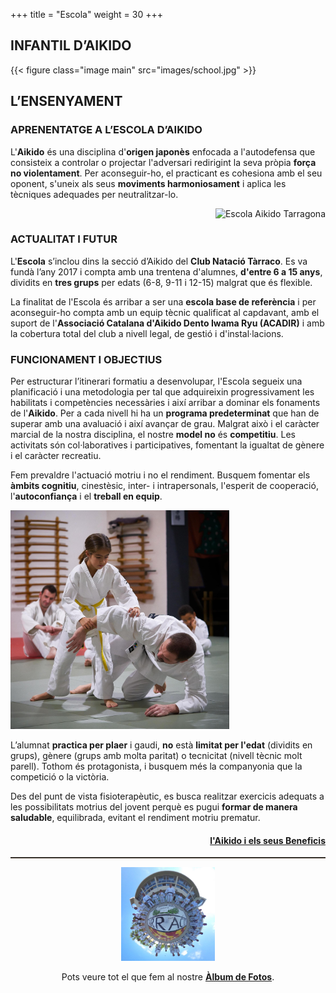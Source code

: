 +++
title = "Escola"
weight = 30
+++

<h2>INFANTIL D’AIKIDO</h2>

{{< figure class="image main" src="images/school.jpg" >}}

## L’ENSENYAMENT
### APRENENTATGE A L’ESCOLA D’AIKIDO

L'**Aikido** és una disciplina d'**origen japonès** enfocada a l'autodefensa que consisteix a controlar o projectar l'adversari redirigint la seva pròpia **força no violentament**. Per aconseguir-ho, el practicant es cohesiona amb el seu oponent, s'uneix als seus **moviments harmoniosament** i aplica les tècniques adequades per neutralitzar-lo.

<div style="text-align:right;">
  <img src="images/school1.png" height="250" width="350" alt="Escola Aikido Tarragona">
</div>

<h3>ACTUALITAT I FUTUR</h3>

L'**Escola** s’inclou dins la secció d’Aikido del **Club Natació Tàrraco**. Es va fundà l’any 2017 i compta amb una trentena d'alumnes, **d'entre 6 a 15 anys**, dividits en **tres grups** per edats (6-8, 9-11 i 12-15) malgrat que és flexible.

La finalitat de l'Escola és arribar a ser una **escola base de referència** i per aconseguir-ho compta amb un equip tècnic qualificat al capdavant, amb el suport de l'**Associació Catalana d'Aikido Dento Iwama Ryu (ACADIR)** i amb la cobertura total del club a nivell legal, de gestió i d'instal·lacions.

<h3>FUNCIONAMENT I OBJECTIUS</h3>

Per estructurar l’itinerari formatiu a desenvolupar, l'Escola segueix una planificació i una metodologia per tal que adquireixin progressivament les habilitats i competències necessàries i així arribar a dominar els fonaments de l'**Aikido**. Per a cada nivell hi ha un **programa predeterminat** que han de superar amb una avaluació i així avançar de grau.
Malgrat això i el caràcter marcial de la nostra disciplina, el nostre **model no** és **competitiu**. Les activitats són col·laboratives i participatives, fomentant la igualtat de gènere i el caràcter recreatiu.

Fem prevaldre l'actuació motriu i no el rendiment. Busquem fomentar els **àmbits cognitiu**, cinestèsic, inter- i intrapersonals, l'esperit de cooperació, l'**autoconfiança** i el **treball en equip**.

<div style="text-align:left;">
  <img src="images/school2.jpg" height="350" width="350" alt="Escola Aikido Tarragona">
</div>

L’alumnat **practica per plaer** i gaudi, **no** està **limitat per l'edat** (dividits en grups), gènere (grups amb molta paritat) o tecnicitat (nivell tècnic molt parell). Tothom és protagonista, i busquem més la companyonia que la competició o la victòria.

Des del punt de vista fisioterapèutic, es busca realitzar exercicis adequats a les possibilitats motrius del jovent perquè es pugui **formar de manera saludable**, equilibrada, evitant el rendiment motriu prematur.

<div style="text-align:right">
  <h4><a href="#aikido">l'Aikido i els seus Beneficis</a></h4>
</div>
<hr style="border-bottom: solid 1px #514234;">

<div style="text-align:center">
  <a href="https://sites.google.com/view/aikidotarragona/" target="_blank">
    <img src="images/circle.jpg" height="150" width="150" alt="Escola Aikido Tarragona">
  </a>
  <p>Pots veure tot el que fem al nostre <b><a href="https://sites.google.com/view/aikidotarragona/" target="_blank">Àlbum de Fotos</a></b>.</p>
</div>
